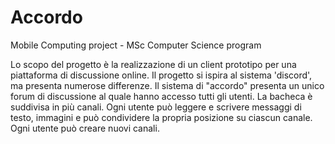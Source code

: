 # Accordo

Mobile Computing project - MSc Computer Science program

Lo scopo del progetto è la realizzazione di un client prototipo per una piattaforma di discussione online. Il progetto si ispira al sistema 'discord', ma presenta numerose differenze. Il sistema di "accordo" presenta un unico forum di discussione al quale hanno accesso tutti gli utenti. La bacheca è suddivisa in più canali. Ogni utente può leggere e scrivere messaggi di testo, immagini e può condividere la propria posizione su ciascun canale. Ogni utente può creare nuovi canali.
